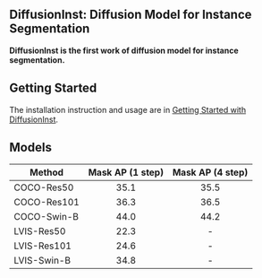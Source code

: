 ## DiffusionInst: Diffusion Model for Instance Segmentation

**DiffusionInst is the first work of diffusion model for instance segmentation.**

## Getting Started
The installation instruction and usage are in [Getting Started with DiffusionInst](GETTING_STARTED.md).

## Models
Method | Mask AP (1 step) | Mask AP (4 step) 
--- |:---:|:---:
COCO-Res50 | 35.1| 35.5 
COCO-Res101 | 36.3| 36.5 
COCO-Swin-B| 44.0| 44.2
LVIS-Res50 | 22.3| - 
LVIS-Res101| 24.6| - 
LVIS-Swin-B| 34.8| - 

